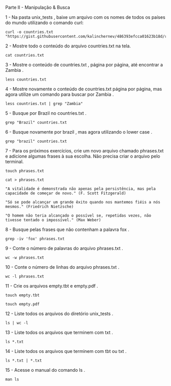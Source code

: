 Parte II - Manipulação & Busca

1 - Na pasta unix_tests , baixe um arquivo com os nomes de todos os países do mundo utilizando o comando curl:

    curl -o countries.txt "https://gist.githubusercontent.com/kalinchernev/486393efcca01623b18d/raw/daa24c9fea66afb7d68f8d69f0c4b8eeb9406e83/countries"

2 - Mostre todo o conteúdo do arquivo countries.txt na tela.

    cat countries.txt

3 - Mostre o conteúdo de countries.txt , página por página, até encontrar a Zambia .

    less countries.txt

4 - Mostre novamente o conteúdo de countries.txt página por página, mas agora utilize um comando para buscar por Zambia .

    less countries.txt | grep "Zambia"

5 - Busque por Brazil no countries.txt .

    grep "Brazil" countries.txt

6 - Busque novamente por brazil , mas agora utilizando o lower case .

    grep "brazil" countries.txt

7 - Para os próximos exercícios, crie um novo arquivo chamado phrases.txt e adicione algumas frases à sua escolha. Não precisa criar o arquivo pelo terminal.

    touch phrases.txt

    cat > phrases.txt

    "A vitalidade é demonstrada não apenas pela persistência, mas pela capacidade de começar de novo." (F. Scott Fitzgerald)

    "Só se pode alcançar um grande êxito quando nos mantemos fiéis a nós mesmos." (Friedrich Nietzsche)

    "O homem não teria alcançado o possível se, repetidas vezes, não tivesse tentado o impossível." (Max Weber)

8 - Busque pelas frases que não contenham a palavra fox .

    grep -iv 'fox' phrases.txt

9 - Conte o número de palavras do arquivo phrases.txt .

    wc -w phrases.txt

10 - Conte o número de linhas do arquivo phrases.txt .

    wc -l phrases.txt

11 - Crie os arquivos empty.tbt e empty.pdf .

    touch empty.tbt

    touch empty.pdf

12 - Liste todos os arquivos do diretório unix_tests .

    ls | wc -l

13 - Liste todos os arquivos que terminem com txt .

    ls *.txt

14 - Liste todos os arquivos que terminem com tbt ou txt .

    ls *.txt | *.txt

15 - Acesse o manual do comando ls .

    man ls